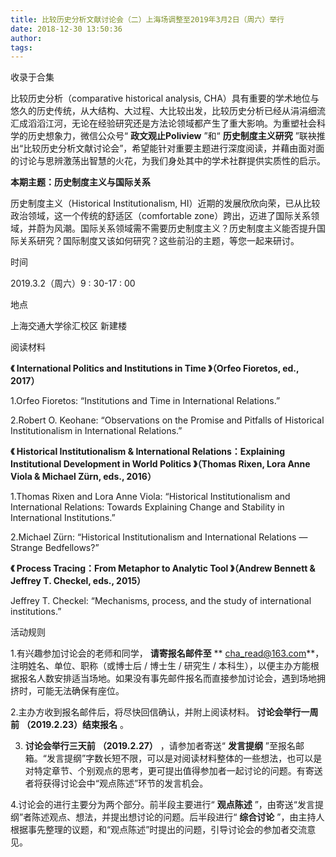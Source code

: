 ```yaml
---
title: 比较历史分析文献讨论会（二）上海场调整至2019年3月2日（周六）举行
date: 2018-12-30 13:50:36
author: 
tags: 
---
```



收录于合集

  

比较历史分析（comparative historical analysis,
CHA）具有重要的学术地位与悠久的历史传统，从大结构、大过程、大比较出发，比较历史分析已经从涓涓细流汇成滔滔江河，无论在经验研究还是方法论领域都产生了重大影响。为重塑社会科学的历史想象力，微信公众号“
**政文观止Poliview** ”和“ **历史制度主义研究**
”联袂推出“比较历史分析文献讨论会”，希望能针对重要主题进行深度阅读，并藉由面对面的讨论与思辨激荡出智慧的火花，为我们身处其中的学术社群提供实质性的启示。

  

 **本期主题：历史制度主义与国际关系**

  

历史制度主义（Historical Institutionalism,
HI）近期的发展欣欣向荣，已从比较政治领域，这一个传统的舒适区（comfortable
zone）跨出，迈进了国际关系领域，并蔚为风潮。国际关系领域需不需要历史制度主义？历史制度主义能否提升国际关系研究？国际制度又该如何研究？这些前沿的主题，等您一起来研讨。

  

  

时间  

2019.3.2（周六）9 : 30-17 : 00

  

地点  

上海交通大学徐汇校区 新建楼

  

阅读材料

 **《 International Politics and Institutions in Time 》（Orfeo Fioretos, ed.,
2017）**

1.Orfeo Fioretos: “Institutions and Time in International Relations.”

2.Robert O. Keohane: “Observations on the Promise and Pitfalls of Historical
Institutionalism in International Relations.”

  

 **《 Historical Institutionalism & International Relations：Explaining
Institutional Development in World Politics 》（Thomas Rixen, Lora Anne Viola &
Michael Zürn, eds., 2016）**

1.Thomas Rixen and Lora Anne Viola: “Historical Institutionalism and
International Relations: Towards Explaining Change and Stability in
International Institutions.”

2.Michael Zürn: “Historical Institutionalism and International Relations —
Strange Bedfellows?”

  

 **《 Process Tracing：From Metaphor to Analytic Tool 》（Andrew Bennett & Jeffrey
T. Checkel, eds., 2015）**

Jeffrey T. Checkel: “Mechanisms, process, and the study of international
institutions.”

  

活动规则

1.有兴趣参加讨论会的老师和同学， **请寄报名邮件至** ** cha_read@163.com**，注明姓名、单位、职称（或博士后 / 博士生 /
研究生 / 本科生），以便主办方能根据报名人数安排适当场地。如果没有事先邮件报名而直接参加讨论会，遇到场地拥挤时，可能无法确保有座位。

  

2.主办方收到报名邮件后，将尽快回信确认，并附上阅读材料。 **讨论会举行一周前** **（2019.2.23）结束报名** 。

  

3. **讨论会举行三天前** **（2019.2.27）** ，请参加者寄送“ **发言提纲** ”至报名邮箱。“发言提纲”字数长短不限，可以是对阅读材料整体的一些想法，也可以是对特定章节、个别观点的思考，更可提出值得参加者一起讨论的问题。有寄送者将获得讨论会中“观点陈述”环节的发言机会。

  

4.讨论会的进行主要分为两个部分。前半段主要进行“ **观点陈述** ”，由寄送“发言提纲”者陈述观点、想法，并提出想讨论的问题。后半段进行“
**综合讨论** ”，由主持人根据事先整理的议题，和“观点陈述”时提出的问题，引导讨论会的参加者交流意见。

  

  


